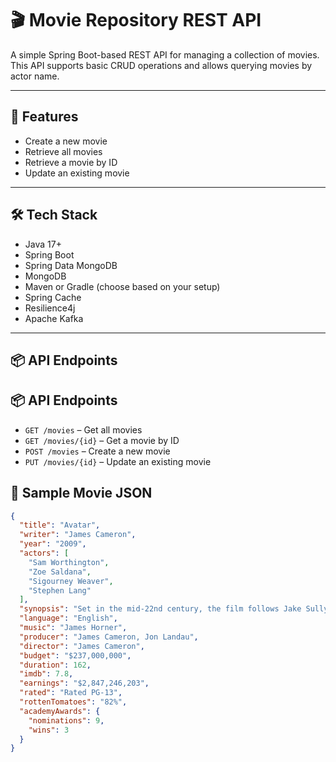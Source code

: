 # 🎬 Movie Repository REST API

A simple Spring Boot-based REST API for managing a collection of movies. This API supports basic CRUD operations and allows querying movies by actor name.

---

## 🚀 Features

- Create a new movie
- Retrieve all movies
- Retrieve a movie by ID
- Update an existing movie
---

## 🛠️ Tech Stack

- Java 17+
- Spring Boot
- Spring Data MongoDB
- MongoDB
- Maven or Gradle (choose based on your setup)
- Spring Cache
- Resilience4j
- Apache Kafka

---

## 📦 API Endpoints

## 📦 API Endpoints

- `GET /movies` – Get all movies
- `GET /movies/{id}` – Get a movie by ID
- `POST /movies` – Create a new movie
- `PUT /movies/{id}` – Update an existing movie

## 📄 Sample Movie JSON

```json
{
  "title": "Avatar",
  "writer": "James Cameron",
  "year": "2009",
  "actors": [
    "Sam Worthington",
    "Zoe Saldana",
    "Sigourney Weaver",
    "Stephen Lang"
  ],
  "synopsis": "Set in the mid-22nd century, the film follows Jake Sully, a paraplegic former Marine, who is recruited to participate in the Avatar Program on the distant moon of Pandora. He becomes embroiled in a conflict between the indigenous Na'vi people and the human colonists seeking to exploit Pandora's resources.",
  "language": "English",
  "music": "James Horner",
  "producer": "James Cameron, Jon Landau",
  "director": "James Cameron",
  "budget": "$237,000,000",
  "duration": 162,
  "imdb": 7.8,
  "earnings": "$2,847,246,203",
  "rated": "Rated PG-13",
  "rottenTomatoes": "82%",
  "academyAwards": {
    "nominations": 9,
    "wins": 3
  }
}
